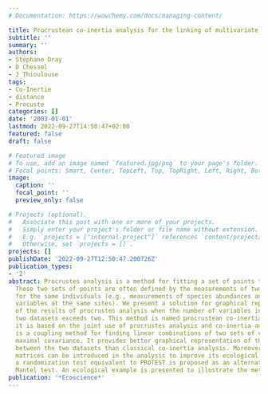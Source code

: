```yaml
---
# Documentation: https://wowchemy.com/docs/managing-content/

title: Procrustean co-inertia analysis for the linking of multivariate data sets
subtitle: ''
summary: ''
authors:
- Stéphane Dray
- D Chessel
- J Thioulouse
tags:
- Co-Inertie
- distance
- Procuste
categories: []
date: '2003-01-01'
lastmod: 2022-09-27T14:50:47+02:00
featured: false
draft: false

# Featured image
# To use, add an image named `featured.jpg/png` to your page's folder.
# Focal points: Smart, Center, TopLeft, Top, TopRight, Left, Right, BottomLeft, Bottom, BottomRight.
image:
  caption: ''
  focal_point: ''
  preview_only: false

# Projects (optional).
#   Associate this post with one or more of your projects.
#   Simply enter your project's folder or file name without extension.
#   E.g. `projects = ["internal-project"]` references `content/project/deep-learning/index.md`.
#   Otherwise, set `projects = []`.
projects: []
publishDate: '2022-09-27T12:50:47.200726Z'
publication_types:
- '2'
abstract: Procrustes analysis is a method for fitting a set of points to another.
  These two sets of points are often defined by the measurements of two sets of variables
  for the same individuals (e.g., measurements of species abundances and environmental
  variables at the same sites). We present a solution for graphical representation
  of the results of procrustes analysis when the number of variables in each of the
  two datasets exceeds two. This method is named procrustean co-inertia analysis because
  it is based on the joint use of procrustes analysis and co-inertia analysis, which
  is a coupling method for finding linear combinations of two sets of variables of
  maximal covariance. It provides better graphical representation of the concordance
  between the two datasets than classical co-inertia analysis. Moreover, distance
  matrices can be introduced in the analysis to improve its ecological meaning. Lastly,
  a randomization test equivalent to PROTEST is proposed as an alternative to the
  Mantel test. An ecological example is presented to illustrate the method.
publication: '*Ecoscience*'
---
```

